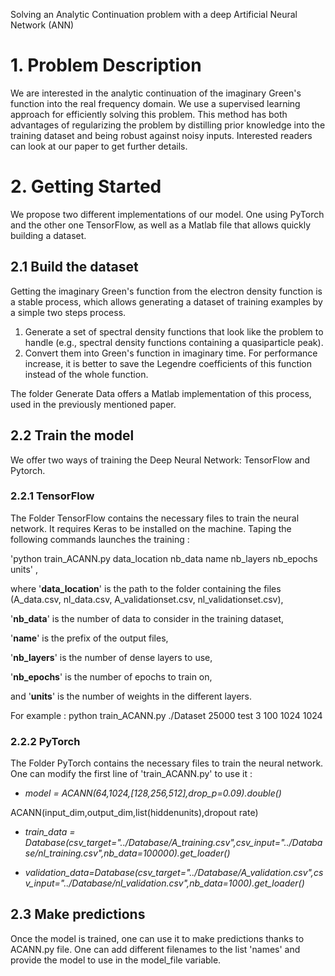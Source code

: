 Solving an Analytic Continuation problem with a deep Artificial Neural Network (ANN)

# 1. Problem Description
 We are interested in the analytic continuation of the imaginary Green's function into the real frequency domain. We use a supervised learning approach for efficiently solving this problem. This method has both advantages of regularizing the problem by distilling prior knowledge into the training dataset and being robust against noisy inputs. Interested readers can look at our paper to get further details.

# 2. Getting Started 
 We propose two different implementations of our model. One using PyTorch and the other one TensorFlow, as well as a Matlab file that allows quickly building a dataset. 

## 2.1 Build the dataset
 Getting the imaginary Green's function from the electron density function is a stable process, which allows generating a dataset of training examples by a simple two steps process. 
1. Generate a set of spectral density functions that look like the problem to handle (e.g., spectral density functions containing a quasiparticle peak).
2. Convert them into Green's function in imaginary time. For performance increase, it is better to save the Legendre coefficients of this function instead of the whole function.
 
The folder Generate Data offers a Matlab implementation of this process, used in the previously mentioned paper. 

## 2.2 Train the model
 We offer two ways of training the  Deep Neural Network: TensorFlow and Pytorch.
### 2.2.1 TensorFlow
 The Folder TensorFlow contains the necessary files to train the neural network. It requires Keras to be installed on the machine.  Taping the following commands launches the training :

  'python train_ACANN.py data_location nb_data name nb_layers nb_epochs units' ,
  
where '**data_location**' is the path to the folder containing the files (A_data.csv, nl_data.csv, A_validationset.csv, nl_validationset.csv), 

'**nb_data**' is the number of data to consider in the training dataset, 

'**name**' is the prefix of the output files, 

'**nb_layers**' is the number of dense layers to use, 

'**nb_epochs**' is the number of epochs to train on, 

and '**units**' is the number of weights in the different layers. 

For example : python train_ACANN.py ./Dataset 25000 test 3 100 1024 1024

### 2.2.2 PyTorch
 The Folder PyTorch contains the necessary files to train the neural network. One can modify the first line of 'train_ACANN.py' to use it : 

* *model = ACANN(64,1024,[128,256,512],drop_p=0.09).double()*

ACANN(input_dim,output_dim,list(hiddenunits),dropout rate)

* *train_data = Database(csv_target="../Database/A_training.csv",csv_input="../Database/nl_training.csv",nb_data=100000).get_loader()*

* *validation_data=Database(csv_target="../Database/A_validation.csv",csv_input="../Database/nl_validation.csv",nb_data=1000).get_loader()*

## 2.3 Make predictions
 Once the model is trained, one can use it to make predictions thanks to ACANN.py file.
One can add different filenames to the list 'names' and provide the model to use in the model_file variable.

